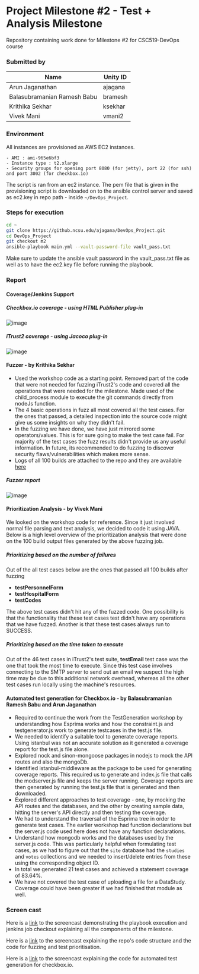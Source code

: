 # Project Milestone #2 - Test + Analysis Milestone

Repository containing work done for Milestone #2 for CSC519-DevOps course

### Submitted by
Name  | Unity ID
------------- | -------------
Arun Jaganathan | ajagana
Balasubramanian Ramesh Babu | bramesh
Krithika Sekhar | ksekhar
Vivek Mani | vmani2


### Environment

All instances are provisioned as AWS EC2 instances.

    - AMI : ami-965e6bf3
    - Instance type : t2.xlarge
    - Security groups for opening port 8080 (for jetty), port 22 (for ssh) and port 3002 (for checkbox.io)

The script is ran from an ec2 instance. The pem file that is given in the provisioning script is downloaded on to the ansible control server and saved as ec2.key in repo path - inside `~/DevOps_Project`.

### Steps for execution
 
```bash
cd ~
git clone https://github.ncsu.edu/ajagana/DevOps_Project.git
cd DevOps_Project
git checkout m2
ansible-playbook main.yml --vault-password-file vault_pass.txt
```

Make sure to update the ansible vault password in the vault_pass.txt file as well as to have the ec2.key file before running the playbook.

### Report

#### Coverage/Jenkins Support

##### Checkbox.io coverage - using HTML Publisher plug-in

![image](https://media.github.ncsu.edu/user/5810/files/ea4691e8-2e0f-11e8-952c-b4630f70dc1c)

##### iTrust2 coverage - using Jacoco plug-in

![image](https://media.github.ncsu.edu/user/5810/files/077f5326-2e10-11e8-856a-a748fcc29b20) 

#### Fuzzer - by Krithika Sekhar

- Used the workshop code as a starting point. Removed part of the code that were not needed for fuzzing iTrust2's code and covered all the operations that were needed for the milestone. Made used of the child_process module to execute the git commands directly from nodeJs function. 
- The 4 basic operations in fuzz all most covered all the test cases. For the ones that passed, a detailed inspection into the source code might give us some insights on why they didn't fail.
- In the fuzzing we have done, we have just mirrored some operators/values. This is for sure going to make the test case fail. For majority of the test cases the fuzz results didn't provide us any useful information. In future, its recommended to do fuzzing to discover security flaws/vulnerabilities which makes more sense. 
- Logs of all 100 builds are attached to the repo and they are available [here](https://github.ncsu.edu/ajagana/DevOps_Project/tree/m2/builds)

##### Fuzzer report

![image](https://media.github.ncsu.edu/user/5810/files/b324ff6a-2e0f-11e8-9041-d496d5a5d4c7)

#### Prioritization  Analysis - by Vivek Mani
We looked on the workshop code for reference. Since it just involved normal file parsing and text analysis, we decided to code it using JAVA. Below is a high level overview of the prioritization analysis that were done on the 100 build output files generated by the above fuzzing job.

##### Prioritizing based on the number of failures

Out of the all test cases below are the ones that passed all 100 builds after fuzzing
- **testPersonnelForm**
- **testHospitalForm**
- **testCodes**

The above test cases didn't hit any of the fuzzed code. One possibility is that the functionality that these test cases test didn't have any operations that we have fuzzed. Another is that these test cases always run to SUCCESS. 

##### Prioritizing based on the time taken to execute

Out of the 46 test cases in iTrust2's test suite, **testEmail** test case was the one that took the most time to execute. Since this test case involves connecting to the SMTP server to send out an email we suspect the high time may be due to this additional network overhead, whereas all the other test cases run locally using the machine's resources.

#### Automated test generation for Checkbox.io - by Balasubramanian Ramesh Babu and Arun Jaganathan

- Required to continue the work from the TestGeneration workshop by understanding how Esprima works and how the constraint.js and 
testgenerator.js work to generate testcases in the test.js file.
- We needed to identify a suitable tool to generate coverage reports. Using istanbul was not an accurate solution as it generated a 
coverage report for the test.js file alone.
- Explored nock and sinon-mongoose packages in nodejs to mock the API routes and also the mongoDb.
- Identified istanbul-middleware as the package to be used for generating coverage reports. This required us to generate and index.js 
file that calls the modserver.js file and keeps the server running. Coverage reports are then generated by running the test.js file that is generated and then downloaded.
- Explored different approaches to test coverage - one, by mocking the API routes and the databases, and the other by creating sample data, hitting the server's API directly and then testing the coverage.
- We had to understand the traversal of the Esprima tree in order to generate test cases. The earlier workshop had function declarations but the server.js code used here does not have any function declarations. 
- Understand how mongodb works and the databases used by the server.js code. This was particularly helpful when formulating test cases, as we had to figure out that the `site` database had the `studies` and `votes` collections and we needed to insert/delete entries from these using the corresponding object ID.
- In total we generated 21 test cases and achieved a statement coverage of 83.64%.
- We have not covered the test case of uploading a file for a DataStudy. Coverage could have been greater if we had finished that module as well.


### Screen cast

Here is a [link](https://youtu.be/f0hyI2p2_3U) to the screencast demonstrating the playbook execution and jenkins job checkout explaining all the components of the milestone.

Here is a [link](https://youtu.be/JrO6CpTir0g) to the screencast explaining the repo's code structure and the code for fuzzing and test prioritisation.

Here is a [link](https://youtu.be/0aKbK-gEDmo) to the screencast explaining the code for automated test generation for checkbox.io.

